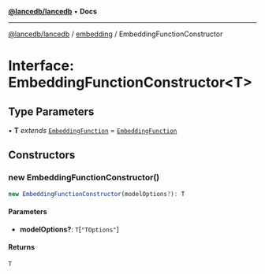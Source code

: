 [**@lancedb/lancedb**](../../../README.md) • **Docs**

***

[@lancedb/lancedb](../../../globals.md) / [embedding](../README.md) / EmbeddingFunctionConstructor

# Interface: EmbeddingFunctionConstructor&lt;T&gt;

## Type Parameters

• **T** *extends* [`EmbeddingFunction`](../classes/EmbeddingFunction.md) = [`EmbeddingFunction`](../classes/EmbeddingFunction.md)

## Constructors

### new EmbeddingFunctionConstructor()

```ts
new EmbeddingFunctionConstructor(modelOptions?): T
```

#### Parameters

* **modelOptions?**: `T`\[`"TOptions"`\]

#### Returns

`T`
